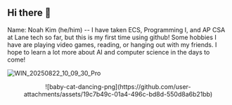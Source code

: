 ## Hi there 👋
Name: Noah Kim (he/him) -- 
I have taken ECS, Programming I, and AP CSA at Lane tech so far, but this is my first time using github! Some hobbies I have are playing video games, reading, or hanging out with my friends. I hope to learn a lot more about AI and computer science in the days to come!

![WIN_20250822_10_09_30_Pro](https://github.com/user-attachments/assets/f4fc0308-6249-49e3-8b23-436b1ead0ee5)

<p align="center">
![baby-cat-dancing-png](https://github.com/user-attachments/assets/19c7b49c-01a4-496c-bd8d-550d8a6b21bb)
</p>






<!--
**NoahK101424/NoahK101424** is a ✨ _special_ ✨ repository because its `README.md` (this file) appears on your GitHub profile.

Here are some ideas to get you started:

- 🔭 I’m currently working on ...
- 🌱 I’m currently learning ...
- 👯 I’m looking to collaborate on ...
- 🤔 I’m looking for help with ...
- 💬 Ask me about ...
- 📫 How to reach me: ...
- 😄 Pronouns: ...
- ⚡ Fun fact: ...
-->
